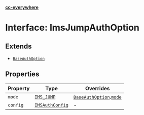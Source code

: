 [**cc-everywhere**](../../../../../index.md)

<HorizontalLine />

# Interface: ImsJumpAuthOption

## Extends

- [`BaseAuthOption`](base-auth-option.md)

## Properties

| Property | Type | Overrides |
| ------ | ------ | ------ |
| `mode` | [`IMS_JUMP`](../enumerations/auth-mode.md#ims_jump) | [`BaseAuthOption`](base-auth-option.md).[`mode`](base-auth-option.md#mode) |
| `config` | [`IMSAuthConfig`](ims-auth-config.md) | - |
